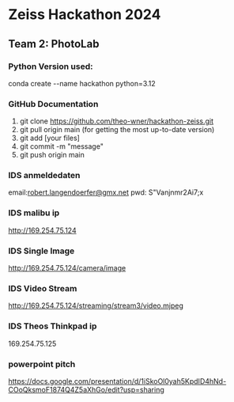 # Zeiss Hackathon 2024
## Team 2: PhotoLab

### Python Version used:
conda create --name hackathon python=3.12

### GitHub Documentation
1. git clone https://github.com/theo-wner/hackathon-zeiss.git
2. git pull origin main (for getting the most up-to-date version)
3. git add [your files]
4. git commit -m "message"
5. git push origin main


### IDS anmeldedaten
email:robert.langendoerfer@gmx.net
pwd:  S"Vanjnmr2Ai7;x
### IDS malibu ip
http://169.254.75.124
### IDS Single Image
http://169.254.75.124/camera/image
### IDS Video Stream
http://169.254.75.124/streaming/stream3/video.mjpeg
### IDS Theos Thinkpad ip
169.254.75.125
### powerpoint pitch
https://docs.google.com/presentation/d/1iSkoOl0yah5KpdID4hNd-COoQksmoF1874Q4Z5aXhGo/edit?usp=sharing
